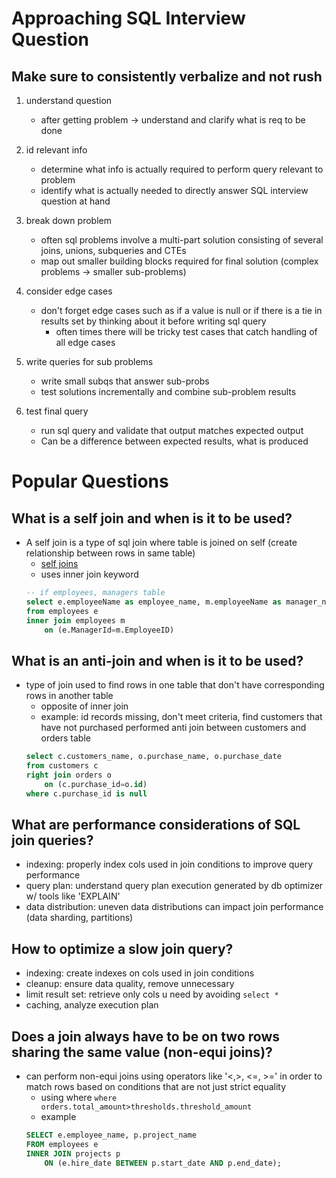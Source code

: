 # Approaching SQL Interview Question
## Make sure to consistently verbalize and not rush
1. understand question
    - after getting problem -> understand and clarify what is req to be done

2. id relevant info
    - determine what info is actually required to perform query relevant to problem
    - identify what is actually needed to directly answer SQL interview question at hand

3. break down problem
    - often sql problems involve a multi-part solution consisting of several joins, unions, subqueries and CTEs
    - map out smaller building blocks required for final solution (complex problems -> smaller sub-problems)

4. consider edge cases
    - don't forget edge cases such as if a value is null or if there is a tie in results set by thinking about it before writing sql query
        * often times there will be tricky test cases that catch handling of all edge cases

5. write queries for sub problems
    - write small subqs that answer sub-probs
    - test solutions incrementally and combine sub-problem results

6. test final query
    - run sql query and validate that output matches expected output
    - Can be a difference between expected results, what is produced

# Popular Questions
## What is a self join and when is it to be used?
- A self join is a type of sql join where table is joined on self (create relationship between rows in same table)
    * [self joins](sql-bolt/joins.md)
    - uses inner join keyword
    ```sql
    -- if employees, managers table
    select e.employeeName as employee_name, m.employeeName as manager_name
    from employees e
    inner join employees m
        on (e.ManagerId=m.EmployeeID)
    ```
## What is an anti-join and when is it to be used?
- type of join used to find rows in one table that don't have corresponding rows in another table
    * opposite of inner join
    - example: id records missing, don't meet criteria, find customers that have not purchased performed anti join between customers and orders table
    ```sql
    select c.customers_name, o.purchase_name, o.purchase_date
    from customers c
    right join orders o
        on (c.purchase_id=o.id)
    where c.purchase_id is null
    ```
## What are performance considerations of SQL join queries?
- indexing: properly index cols used in join conditions to improve query performance
- query plan: understand query plan execution generated by db optimizer w/ tools like 'EXPLAIN'
- data distribution: uneven data distributions can impact join performance (data sharding, partitions)

## How to optimize a slow join query?
- indexing: create indexes on cols used in join conditions
- cleanup: ensure data quality, remove unnecessary
- limit result set: retrieve only cols u need by avoiding `select *`
- caching, analyze execution plan

## Does a join always have to be on two rows sharing the same value (non-equi joins)?
- can perform non-equi joins using operators like '<,>, <=, >=' in order to match rows based on conditions that are not just strict equality
    * using where `where orders.total_amount>thresholds.threshold_amount`
    - example
    ```sql
    SELECT e.employee_name, p.project_name
    FROM employees e
    INNER JOIN projects p
        ON (e.hire_date BETWEEN p.start_date AND p.end_date);
    ```

